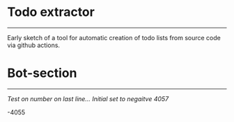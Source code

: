 # Todo extractor
---
Early sketch of a tool for automatic creation of todo lists from source code via github actions. 
# Bot-section
---
*Test on number on last line...*
*Initial set to negaitve 4057*


-4055